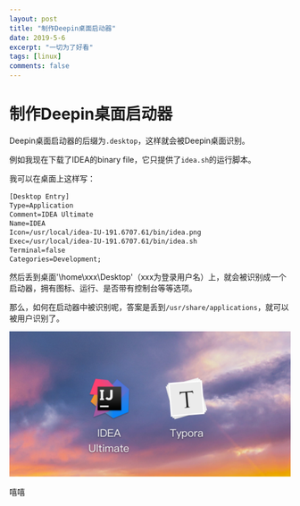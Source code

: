 ```yaml
---
layout: post
title: "制作Deepin桌面启动器"
date: 2019-5-6
excerpt: "一切为了好看"
tags: [linux]
comments: false
---
```


# 制作Deepin桌面启动器

Deepin桌面启动器的后缀为`.desktop`，这样就会被Deepin桌面识别。

例如我现在下载了IDEA的binary file，它只提供了`idea.sh`的运行脚本。

我可以在桌面上这样写：

```
[Desktop Entry]
Type=Application
Comment=IDEA Ultimate
Name=IDEA
Icon=/usr/local/idea-IU-191.6707.61/bin/idea.png
Exec=/usr/local/idea-IU-191.6707.61/bin/idea.sh
Terminal=false
Categories=Development;
```

然后丢到桌面'\home\xxx\Desktop'（xxx为登录用户名）上，就会被识别成一个启动器，拥有图标、运行、是否带有控制台等等选项。

那么，如何在启动器中被识别呢，答案是丢到`/usr/share/applications`，就可以被用户识别了。

![1557142040275](../assets/img/mdimg/2019-5-6-制作Deepin桌面启动器/1557142040275.png)

嘻嘻

